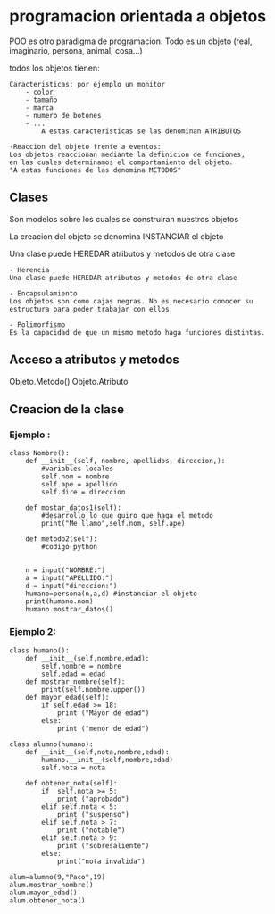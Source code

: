 # programacion orientada a objetos


POO es otro paradigma de programacion. Todo es un objeto (real, imaginario, persona, animal, cosa...)

todos los objetos tienen:

    Caracteristicas: por ejemplo un monitor
        - color
        - tamaño
        - marca
        - numero de botones 
        - ...
            A estas caracteristicas se las denominan ATRIBUTOS
    
    -Reaccion del objeto frente a eventos:
    Los objetos reaccionan mediante la definicion de funciones, 
    en las cuales determinamos el comportamiento del objeto.
    "A estas funciones de las denomina METODOS"

## Clases

Son modelos sobre los cuales se construiran nuestros objetos

La creacion del objeto se denomina INSTANCIAR el objeto

Una clase puede HEREDAR atributos y metodos de otra clase

    - Herencia 
    Una clase puede HEREDAR atributos y metodos de otra clase

    - Encapsulamiento
    Los objetos son como cajas negras. No es necesario conocer su estructura para poder trabajar con ellos

    - Polimorfismo
    Es la capacidad de que un mismo metodo haga funciones distintas.

## Acceso a atributos y metodos


Objeto.Metodo()
Objeto.Atributo


## Creacion de la clase

### Ejemplo :

    class Nombre():
        def __init__(self, nombre, apellidos, direccion,):
            #variables locales
            self.nom = nombre
            self.ape = apellido
            self.dire = direccion

        def mostar_datos1(self):
            #desarrollo lo que quiro que haga el metodo
            print("Me llamo",self.nom, self.ape)

        def metodo2(self):
            #codigo python


        n = input("NOMBRE:")
        a = input("APELLIDO:")
        d = input("direccion:")
        humano=persona(n,a,d) #instanciar el objeto
        print(humano.nom)
        humano.mostrar_datos()


### Ejemplo 2:
    class humano():
        def __init__(self,nombre,edad):
            self.nombre = nombre
            self.edad = edad
        def mostrar_nombre(self):
            print(self.nombre.upper())
        def mayor_edad(self):
            if self.edad >= 18:
                print ("Mayor de edad")
            else:
                print ("menor de edad")
            
    class alumno(humano):
        def __init__(self,nota,nombre,edad):
            humano.__init__(self,nombre,edad)
            self.nota = nota
        
        def obtener_nota(self):
            if  self.nota >= 5:
                print ("aprobado")
            elif self.nota < 5:
                print ("suspenso")
            elif self.nota > 7:
                print ("notable")
            elif self.nota > 9:
                print ("sobresaliente")
            else:
                print("nota invalida")
            
    alum=alumno(9,"Paco",19)
    alum.mostrar_nombre()
    alum.mayor_edad()
    alum.obtener_nota()
